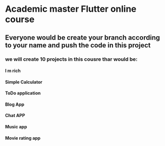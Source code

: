 # Academic master Flutter online course

## Everyone would be create your branch according to your name and push the code in this project
### we will create 10 projects in this cousre thar would be:
#### I m rich
#### Simple Calculator
#### ToDo application
#### Blog App
#### Chat APP
#### Music app
#### Movie rating app



